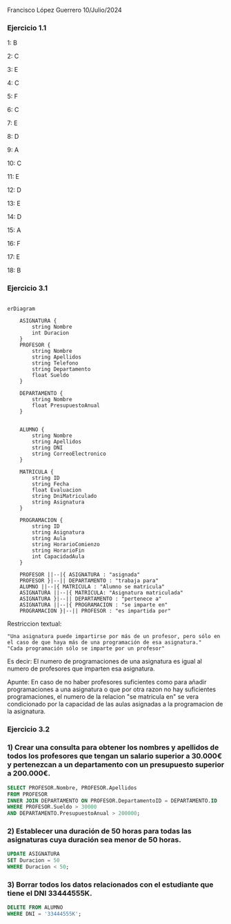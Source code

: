Francisco López Guerrero
10/Julio/2024

### Ejercicio 1.1
1: B

2: C

3: E

4: C

5: F

6: C

7: E

8: D

9: A

10: C

11: E

12: D

13: E

14: D

15: A

16: F

17: E

18: B

### Ejercicio 3.1
```mermaid

erDiagram
    
    ASIGNATURA {
        string Nombre
        int Duracion
    }
    PROFESOR {
        string Nombre
        string Apellidos
        string Telefono
        string Departamento
        float Sueldo
    }
    
    DEPARTAMENTO {
        string Nombre
        float PresupuestoAnual
    }

    
    ALUMNO {
        string Nombre
        string Apellidos
        string DNI
        string CorreoElectronico
    }

    MATRICULA {
        string ID
        string Fecha
        float Evaluacion
        string DniMatriculado
        string Asignatura
    }
    
    PROGRAMACION {
        string ID
        string Asignatura
        string Aula
        string HorarioComienzo
        string HorarioFin
        int CapacidadAula
    }
    
    PROFESOR ||--|{ ASIGNATURA : "asignada"
    PROFESOR }|--|| DEPARTAMENTO : "trabaja para"
    ALUMNO ||--|{ MATRICULA : "Alumno se matricula"
    ASIGNATURA ||--|{ MATRICULA: "Asignatura matriculada"
    ASIGNATURA }|--|| DEPARTAMENTO : "pertenece a"
    ASIGNATURA ||--|{ PROGRAMACION : "se imparte en"
    PROGRAMACION }|--|| PROFESOR : "es impartida por"

```

Restriccion textual:
```
"Una asignatura puede impartirse por más de un profesor, pero sólo en el caso de que haya más de una programación de esa asignatura."
"Cada programación sólo se imparte por un profesor"
```
Es decir: El numero de programaciones de una asignatura es igual al numero de profesores que imparten esa asignatura.

Apunte:
En caso de no haber profesores suficientes como para añadir programaciones a una asignatura o que por otra razon no hay suficientes programaciones, el numero de la relacion "se matricula en" se vera condicionado por la capacidad de las aulas asignadas a la programacion de la asignatura.

### Ejercicio 3.2
### 1) Crear una consulta para obtener los nombres y apellidos de todos los profesores que tengan un salario superior a 30.000€ y pertenezcan a un departamento con un presupuesto superior a 200.000€.
```SQL
SELECT PROFESOR.Nombre, PROFESOR.Apellidos
FROM PROFESOR
INNER JOIN DEPARTAMENTO ON PROFESOR.DepartamentoID = DEPARTAMENTO.ID
WHERE PROFESOR.Sueldo > 30000
AND DEPARTAMENTO.PresupuestoAnual > 200000;
```

### 2) Establecer una duración de 50 horas para todas las asignaturas cuya duración sea menor de 50 horas.
```SQL
UPDATE ASIGNATURA
SET Duracion = 50
WHERE Duracion < 50;
``` 

### 3) Borrar todos los datos relacionados con el estudiante que tiene el DNI 33444555K.
```SQL
DELETE FROM ALUMNO
WHERE DNI = '33444555K';
```



